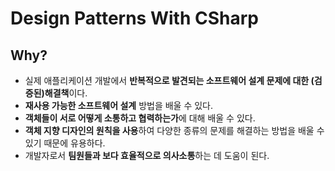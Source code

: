 # Design Patterns With CSharp

## Why?
- 실제 애플리케이션 개발에서 **반복적으로 발견되는 소프트웨어 설계 문제에 대한 (검증된)해결책**이다.
- **재사용 가능한 소프트웨어 설계** 방법을 배울 수 있다.
- **객체들이 서로 어떻게 소통하고 협력하는가**에 대해 배울 수 있다.
- **객체 지향 디자인의 원칙을 사용**하여 다양한 종류의 문제를 해결하는 방법을 배울 수 있기 때문에 유용하다.
- 개발자로서 **팀원들과 보다 효율적으로 의사소통**하는 데 도움이 된다.